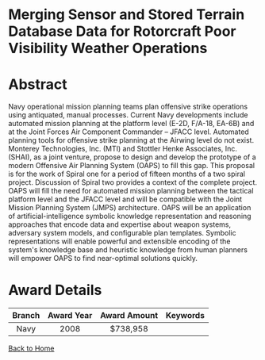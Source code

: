 
Merging Sensor and Stored Terrain Database Data for Rotorcraft Poor Visibility Weather Operations
=================================================================================================

# Abstract


Navy operational mission planning teams plan offensive strike operations using antiquated, manual processes.  Current Navy developments include automated mission planning at the platform level (E-2D, F/A-18, EA-6B) and at the Joint Forces Air Component Commander – JFACC level.  Automated planning tools for offensive strike planning at the Airwing level do not exist.  Monterey Technologies, Inc. (MTI) and Stottler Henke Associates, Inc. (SHAI), as a joint venture, propose to design and develop the prototype of a modern Offensive Air Planning System (OAPS) to fill this gap.  This proposal is for the work of Spiral one for a period of fifteen months of a two spiral project.  Discussion of Spiral two provides a context of the complete project.  OAPS will fill the need for automated mission planning between the tactical platform level and the JFACC level and will be compatible with the Joint Mission Planning System (JMPS) architecture.  OAPS will be an application of artificial-intelligence symbolic knowledge representation and reasoning approaches that encode data and expertise about weapon systems, adversary system models, and configurable plan templates.  Symbolic representations will enable powerful and extensible encoding of the system's knowledge base and heuristic knowledge from human planners will empower OAPS to find near-optimal solutions quickly.  

# Award Details

|Branch|Award Year|Award Amount|Keywords|
| :---: | :---: | :---: | :---: |
|Navy|2008|$738,958||
  
  


[Back to Home](https://github.com/chrischow/dod_sbir_awards#956)